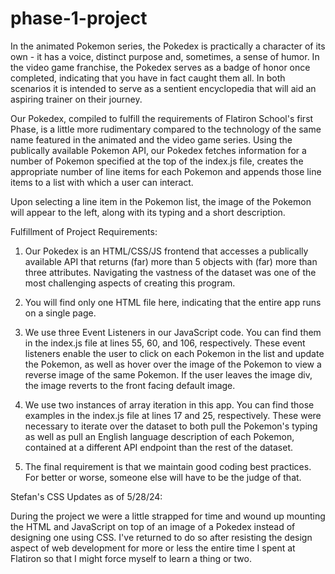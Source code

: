 # phase-1-project

In the animated Pokemon series, the Pokedex is practically a character of its own - it has a voice, distinct purpose and, sometimes, a sense of humor. In the video game franchise, the Pokedex serves as a badge of honor once completed, indicating that you have in fact caught them all. In both scenarios it is intended to serve as a sentient encyclopedia that will aid an aspiring trainer on their journey.

Our Pokedex, compiled to fulfill the requirements of Flatiron School's first Phase, is a little more rudimentary compared to the technology of the same name featured in the animated and the video game series. Using the publically available Pokemon API, our Pokedex fetches information for a number of Pokemon specified at the top of the index.js file, creates the appropriate number of line items for each Pokemon and appends those line items to a list with which a user can interact.

Upon selecting a line item in the Pokemon list, the image of the Pokemon will appear to the left, along with its typing and a short description.

Fulfillment of Project Requirements:

1. Our Pokedex is an HTML/CSS/JS frontend that accesses a publically available API that returns (far) more than 5 objects with (far) more than three attributes. Navigating the vastness of the dataset was one of the most challenging aspects of creating this program.

2. You will find only one HTML file here, indicating that the entire app runs on a single page.

3. We use three Event Listeners in our JavaScript code. You can find them in the index.js file at lines 55, 60, and 106, respectively. These event listeners enable the user to click on each Pokemon in the list and update the Pokemon, as well as hover over the image of the Pokemon to view a reverse image of the same Pokemon. If the user leaves the image div, the image reverts to the front facing default image.

4. We use two instances of array iteration in this app. You can find those examples in the index.js file at lines 17 and 25, respectively. These were necessary to iterate over the dataset to both pull the Pokemon's typing as well as pull an English language description of each Pokemon, contained at a different API endpoint than the rest of the dataset.

5. The final requirement is that we maintain good coding best practices. For better or worse, someone else will have to be the judge of that.

Stefan's CSS Updates as of 5/28/24:

During the project we were a little strapped for time and wound up mounting the HTML and JavaScript on top of an image of a Pokedex instead of designing one using CSS. I've returned to do so after resisting the design aspect of web development for more or less the entire time I spent at Flatiron so that I might force myself to learn a thing or two.
